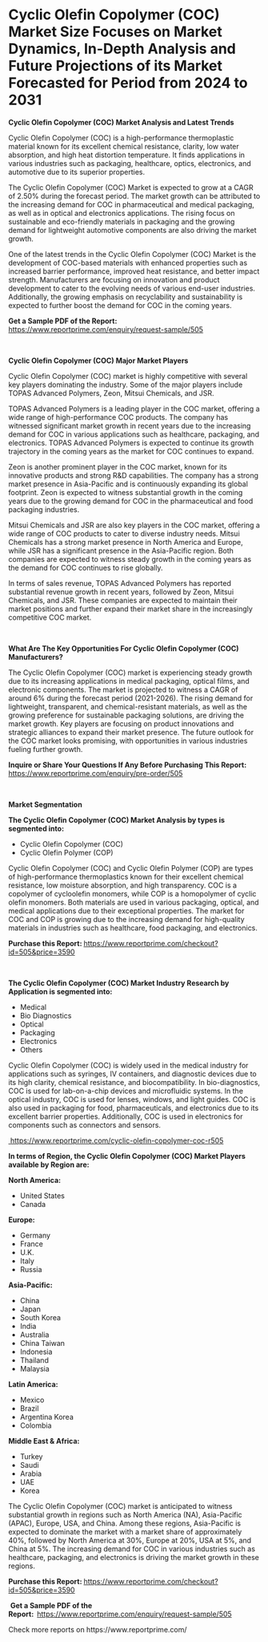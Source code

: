 <p><h1>Cyclic Olefin Copolymer (COC) Market Size Focuses on Market Dynamics, In-Depth Analysis and Future Projections of its Market Forecasted for Period from 2024 to 2031</h1></p><p><strong>Cyclic Olefin Copolymer (COC) Market Analysis and Latest Trends</strong></p>
<p><p>Cyclic Olefin Copolymer (COC) is a high-performance thermoplastic material known for its excellent chemical resistance, clarity, low water absorption, and high heat distortion temperature. It finds applications in various industries such as packaging, healthcare, optics, electronics, and automotive due to its superior properties.</p><p>The Cyclic Olefin Copolymer (COC) Market is expected to grow at a CAGR of 2.50% during the forecast period. The market growth can be attributed to the increasing demand for COC in pharmaceutical and medical packaging, as well as in optical and electronics applications. The rising focus on sustainable and eco-friendly materials in packaging and the growing demand for lightweight automotive components are also driving the market growth.</p><p>One of the latest trends in the Cyclic Olefin Copolymer (COC) Market is the development of COC-based materials with enhanced properties such as increased barrier performance, improved heat resistance, and better impact strength. Manufacturers are focusing on innovation and product development to cater to the evolving needs of various end-user industries. Additionally, the growing emphasis on recyclability and sustainability is expected to further boost the demand for COC in the coming years.</p></p>
<p><strong>Get a Sample PDF of the Report:&nbsp;</strong> <a href="https://www.reportprime.com/enquiry/request-sample/505">https://www.reportprime.com/enquiry/request-sample/505</a></p>
<p>&nbsp;</p>
<p><strong>Cyclic Olefin Copolymer (COC) Major Market Players</strong></p>
<p><p>Cyclic Olefin Copolymer (COC) market is highly competitive with several key players dominating the industry. Some of the major players include TOPAS Advanced Polymers, Zeon, Mitsui Chemicals, and JSR.</p><p>TOPAS Advanced Polymers is a leading player in the COC market, offering a wide range of high-performance COC products. The company has witnessed significant market growth in recent years due to the increasing demand for COC in various applications such as healthcare, packaging, and electronics. TOPAS Advanced Polymers is expected to continue its growth trajectory in the coming years as the market for COC continues to expand.</p><p>Zeon is another prominent player in the COC market, known for its innovative products and strong R&D capabilities. The company has a strong market presence in Asia-Pacific and is continuously expanding its global footprint. Zeon is expected to witness substantial growth in the coming years due to the growing demand for COC in the pharmaceutical and food packaging industries.</p><p>Mitsui Chemicals and JSR are also key players in the COC market, offering a wide range of COC products to cater to diverse industry needs. Mitsui Chemicals has a strong market presence in North America and Europe, while JSR has a significant presence in the Asia-Pacific region. Both companies are expected to witness steady growth in the coming years as the demand for COC continues to rise globally.</p><p>In terms of sales revenue, TOPAS Advanced Polymers has reported substantial revenue growth in recent years, followed by Zeon, Mitsui Chemicals, and JSR. These companies are expected to maintain their market positions and further expand their market share in the increasingly competitive COC market.</p></p>
<p>&nbsp;</p>
<p><strong>What Are The Key Opportunities For Cyclic Olefin Copolymer (COC) Manufacturers?</strong></p>
<p><p>The Cyclic Olefin Copolymer (COC) market is experiencing steady growth due to its increasing applications in medical packaging, optical films, and electronic components. The market is projected to witness a CAGR of around 6% during the forecast period (2021-2026). The rising demand for lightweight, transparent, and chemical-resistant materials, as well as the growing preference for sustainable packaging solutions, are driving the market growth. Key players are focusing on product innovations and strategic alliances to expand their market presence. The future outlook for the COC market looks promising, with opportunities in various industries fueling further growth.</p></p>
<p><strong>Inquire or Share Your Questions If Any Before Purchasing This Report:</strong> <a href="https://www.reportprime.com/enquiry/pre-order/505">https://www.reportprime.com/enquiry/pre-order/505</a></p>
<p>&nbsp;</p>
<p><strong>Market Segmentation</strong></p>
<p><strong>The Cyclic Olefin Copolymer (COC) Market Analysis by types is segmented into:</strong></p>
<p><ul><li>Cyclic Olefin Copolymer (COC)</li><li>Cyclic Olefin Polymer (COP)</li></ul></p>
<p><p>Cyclic Olefin Copolymer (COC) and Cyclic Olefin Polymer (COP) are types of high-performance thermoplastics known for their excellent chemical resistance, low moisture absorption, and high transparency. COC is a copolymer of cycloolefin monomers, while COP is a homopolymer of cyclic olefin monomers. Both materials are used in various packaging, optical, and medical applications due to their exceptional properties. The market for COC and COP is growing due to the increasing demand for high-quality materials in industries such as healthcare, food packaging, and electronics.</p></p>
<p><strong>Purchase this Report:&nbsp;</strong><a href="https://www.reportprime.com/checkout?id=505&price=3590">https://www.reportprime.com/checkout?id=505&price=3590</a></p>
<p>&nbsp;</p>
<p><strong>The Cyclic Olefin Copolymer (COC) Market Industry Research by Application is segmented into:</strong></p>
<p><ul><li>Medical</li><li>Bio Diagnostics</li><li>Optical</li><li>Packaging</li><li>Electronics</li><li>Others</li></ul></p>
<p><p>Cyclic Olefin Copolymer (COC) is widely used in the medical industry for applications such as syringes, IV containers, and diagnostic devices due to its high clarity, chemical resistance, and biocompatibility. In bio-diagnostics, COC is used for lab-on-a-chip devices and microfluidic systems. In the optical industry, COC is used for lenses, windows, and light guides. COC is also used in packaging for food, pharmaceuticals, and electronics due to its excellent barrier properties. Additionally, COC is used in electronics for components such as connectors and sensors.</p></p>
<p><a href="https://www.reportprime.com/cyclic-olefin-copolymer-coc-r505">&nbsp;https://www.reportprime.com/cyclic-olefin-copolymer-coc-r505</a></p>
<p><strong>In terms of Region, the Cyclic Olefin Copolymer (COC) Market Players available by Region are:</strong></p>
<p>
    <p> <strong> North America: </strong>
        <ul>
            <li>United States</li>
            <li>Canada</li>
        </ul>
        </p> 
    <p> <strong> Europe: </strong>
        <ul>
            <li>Germany</li>
            <li>France</li>
            <li>U.K.</li>
            <li>Italy</li>
            <li>Russia</li>
        </ul>
        </p> 
    <p> <strong> Asia-Pacific: </strong>
        <ul>
            <li>China</li>
            <li>Japan</li>
            <li>South Korea</li>
            <li>India</li>
            <li>Australia</li>
            <li>China Taiwan</li>
            <li>Indonesia</li>
            <li>Thailand</li>
            <li>Malaysia</li>
        </ul>
        </p> 
    <p> <strong> Latin America: </strong>
        <ul>
            <li>Mexico</li>
            <li>Brazil</li>
            <li>Argentina Korea</li>
            <li>Colombia</li>
        </ul>
        </p> 
    <p> <strong> Middle East & Africa: </strong>
        <ul>
            <li>Turkey</li>
            <li>Saudi</li>
            <li>Arabia</li>
            <li>UAE</li>
            <li>Korea</li>
        </ul>
    </p>
    </p>
<p><p>The Cyclic Olefin Copolymer (COC) market is anticipated to witness substantial growth in regions such as North America (NA), Asia-Pacific (APAC), Europe, USA, and China. Among these regions, Asia-Pacific is expected to dominate the market with a market share of approximately 40%, followed by North America at 30%, Europe at 20%, USA at 5%, and China at 5%. The increasing demand for COC in various industries such as healthcare, packaging, and electronics is driving the market growth in these regions.</p></p>
<p><strong>Purchase this Report: </strong><a href="https://www.reportprime.com/checkout?id=505&price=3590">https://www.reportprime.com/checkout?id=505&price=3590</a></p>
<p>&nbsp;<strong>Get a Sample PDF of the Report:&nbsp;&nbsp;</strong><a href="https://www.reportprime.com/enquiry/request-sample/505">https://www.reportprime.com/enquiry/request-sample/505</a></p>
<p><strong></strong></p>
<p>Check more reports on https://www.reportprime.com/</p>
